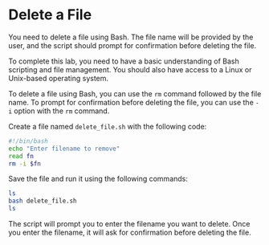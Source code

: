 # Delete a File

You need to delete a file using Bash. The file name will be provided by the user, and the script should prompt for confirmation before deleting the file.

To complete this lab, you need to have a basic understanding of Bash scripting and file management. You should also have access to a Linux or Unix-based operating system.

To delete a file using Bash, you can use the `rm` command followed by the file name. To prompt for confirmation before deleting the file, you can use the `-i` option with the `rm` command.

Create a file named `delete_file.sh` with the following code:

```bash
#!/bin/bash
echo "Enter filename to remove"
read fn
rm -i $fn
```

Save the file and run it using the following commands:

```bash
ls
bash delete_file.sh
ls
```

The script will prompt you to enter the filename you want to delete. Once you enter the filename, it will ask for confirmation before deleting the file.
